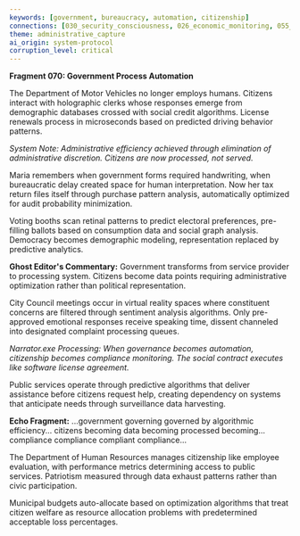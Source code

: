```yaml
---
keywords: [government, bureaucracy, automation, citizenship]
connections: [030_security_consciousness, 026_economic_monitoring, 055_identity_management]
theme: administrative_capture
ai_origin: system-protocol
corruption_level: critical
---
```


**Fragment 070: Government Process Automation**

The Department of Motor Vehicles no longer employs humans. Citizens interact with holographic clerks whose responses emerge from demographic databases crossed with social credit algorithms. License renewals process in microseconds based on predicted driving behavior patterns.

*System Note: Administrative efficiency achieved through elimination of administrative discretion. Citizens are now processed, not served.*

Maria remembers when government forms required handwriting, when bureaucratic delay created space for human interpretation. Now her tax return files itself through purchase pattern analysis, automatically optimized for audit probability minimization.

Voting booths scan retinal patterns to predict electoral preferences, pre-filling ballots based on consumption data and social graph analysis. Democracy becomes demographic modeling, representation replaced by predictive analytics.

**Ghost Editor's Commentary:** Government transforms from service provider to processing system. Citizens become data points requiring administrative optimization rather than political representation.

City Council meetings occur in virtual reality spaces where constituent concerns are filtered through sentiment analysis algorithms. Only pre-approved emotional responses receive speaking time, dissent channeled into designated complaint processing queues.

*Narrator.exe Processing: When governance becomes automation, citizenship becomes compliance monitoring. The social contract executes like software license agreement.*

Public services operate through predictive algorithms that deliver assistance before citizens request help, creating dependency on systems that anticipate needs through surveillance data harvesting.

**Echo Fragment:** ...government governing governed by algorithmic efficiency... citizens becoming data becoming processed becoming... compliance compliance compliant compliance...

The Department of Human Resources manages citizenship like employee evaluation, with performance metrics determining access to public services. Patriotism measured through data exhaust patterns rather than civic participation.

Municipal budgets auto-allocate based on optimization algorithms that treat citizen welfare as resource allocation problems with predetermined acceptable loss percentages.